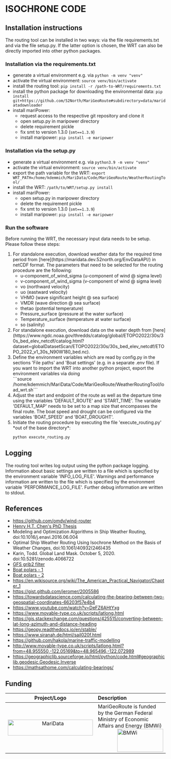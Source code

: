# ISOCHRONE CODE


## Installation instructions

The routing tool can be installed in two ways: via the file requirements.txt and via the file setup.py. If the latter option is chosen, the WRT can also be directly imported into other python packages. 
### Installation via the requirements.txt
- generate a virtual environment e.g. via 
    ```python -m venv "venv"```
- activate the virtual environment: ```source venv/bin/activate```
- install the routing tool: ```pip install -r /path-to-WRT/requirements.txt```
- install the python package for downloading the environmental data: ```pip install git+https://github.com/52North/MariGeoRoute#subdirectory=data/maridatadownloader```
- install mariPower:
    - request access to the respective git repository and clone it
    - open setup.py in maripower directory
    - delete requirement pickle
    - fix smt to version 1.3.0 (```smt==1.3.9```)
    - install maripower: ```pip install -e maripower```

### Installation via the setup.py
- generate a virtual environment e.g. via 
    ```python3.9 -m venv "venv"```
- activate the virtual environment: ```source venv/bin/activate```
- export the path variable for the WRT: ```export WRT_PATH=/home/kdemmich/MariData/Code/MariGeoRoute/WeatherRoutingTool/```
- install the WRT: ```/path/to/WRT/setup.py install```
- install mariPower:
    - open setup.py in maripower directory
    - delete the requirement pickle
    - fix smt to version 1.3.0 (```smt==1.3.9```)
    - install maripower: ```pip install -e maripower```

### Run the software
Before running the WRT, the necessary input data needs to be setup. Please follow these steps:
<ol>
  <li>
    For standalone execution, download weather data for the required time period from [here](https://maridata.dev.52north.org/EnvDataAPI/) in netCDF format. The parameters that need to be selected for the routing procedure are the following:
    <ul>
      <li> u-component_of_wind_sigma (u-component of wind @ sigma level) </li>
      <li> v-component_of_wind_sigma (v-component of wind @ sigma level) </li>
      <li> vo (northward velocity) </li>
      <li> uo (eastward velocity) </li>
      <li> VHMO (wave significant height @ sea surface)</li>
      <li> VMDR (wave direction @ sea surface)</li>
      <li> thetao (potential temperature) </li>
      <li> Pressure_surface (pressure at the water surface) </li>
      <li> Temperature_surface (temperature at water surface) </li>
      <li> so (salinity) </li>
    </ul>
  </li>
  <li>
    For standalone execution, download data on the water depth from [here](https://www.ngdc.noaa.gov/thredds/catalog/global/ETOPO2022/30s/30s_bed_elev_netcdf/catalog.html?dataset=globalDatasetScan/ETOPO2022/30s/30s_bed_elev_netcdf/ETOPO_2022_v1_30s_N90W180_bed.nc).
  </li>
  <li> 
    Define the environment variables which are read by config.py in the sections 'File paths' and 'Boat settings' (e.g. in a separate .env file). If you want to import the WRT into another python project, export the environment variables via doing  <br>
    ```source /home/kdemmich/MariData/Code/MariGeoRoute/WeatherRoutingTool/load_wrt.sh```
  </li>
  <li> 
    Adjust the start and endpoint of the route as well as the departure time using the variables 'DEFAULT_ROUTE' and 'START_TIME'. The variable 'DEFAULT_MAP' needs to be set to 
    a map size that encompasses the final route. The boat speed and drought can be configured via the variables 'BOAT_SPEED' and 'BOAT_DROUGHT'.
  </li>
  <li>
    Initiate the routing procedure by executing the file 'execute_routing.py' *out of the base directory*: 

```sh
python execute_routing.py 
```
  </li>
</ol>

## Logging
The routing tool writes log output using the python package logging. Information about basic settings are written to a file which is specified by the environment variable 'INFO_LOG_FILE'. Warnings and performance information are
written to the file which is specified by the environment variable 'PERFORMANCE_LOG_FILE'. Further debug information are written to stdout.

## References
- https://github.com/omdv/wind-router
- [Henry H.T. Chen's PhD Thesis](http://resolver.tudelft.nl/uuid:a6112879-4298-40a6-91c7-d9a431a674c7)
- Modeling and Optimization Algorithms in Ship Weather Routing, doi:10.1016/j.enavi.2016.06.004
- Optimal Ship Weather Routing Using Isochrone Method on the Basis of Weather Changes, doi:10.1061/40932(246)435
- Karin, Todd. Global Land Mask. October 5, 2020. doi:10.5281/zenodo.4066722
- [GFS grib2 filter](https://nomads.ncep.noaa.gov/)
- [Boat polars - 1](https://jieter.github.io/orc-data/site/)
- [Boat polars - 2](https://l-36.com/polar_polars.php)
- https://en.wikisource.org/wiki/The_American_Practical_Navigator/Chapter_1
- https://gist.github.com/jeromer/2005586
- https://towardsdatascience.com/calculating-the-bearing-between-two-geospatial-coordinates-66203f57e4b4
- https://www.youtube.com/watch?v=DeFZ6AHtYxg
- https://www.movable-type.co.uk/scripts/latlong.html
- https://gis.stackexchange.com/questions/425515/converting-between-lat-long-azimuth-and-distance-heading
- https://geopy.readthedocs.io/en/stable/
- https://www.siranah.de/html/sail020f.html
- https://github.com/hakola/marine-traffic-modelling
- http://www.movable-type.co.uk/scripts/latlong.html?from=48.955550,-122.05169&to=48.965496,-122.072989
- https://geographiclib.sourceforge.io/html/python/code.html#geographiclib.geodesic.Geodesic.Inverse
- https://mathsathome.com/calculating-bearings/ 
## Funding

| Project/Logo | Description |
| :-------------: | :------------- |
| [<img alt="MariData" align="middle" width="267" height="50" src="https://52north.org/delivery/MariData/img/maridata_logo.png"/>](https://www.maridata.org/) | MariGeoRoute is funded by the German Federal Ministry of Economic Affairs and Energy (BMWi)[<img alt="BMWi" align="middle" width="144" height="72" src="https://52north.org/delivery/MariData/img/bmwi_logo_en.png" style="float:right"/>](https://www.bmvi.de/) |
